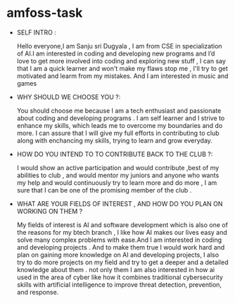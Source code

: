 # amfoss-task

- SELF INTRO :

     Hello everyone,I am Sanju sri Dugyala , I am from  CSE in specialization of AI.I am interested in coding and developing new programs and I’d love to get more involved into coding and exploring new stuff , I can say that I am a quick learner and won't make my flaws stop me , I'll try to get motivated and learm from my mistakes. And I am interested in music and games 

- WHY SHOULD WE CHOOSE YOU ?:

    You should choose me because I am a tech enthusiast and passionate about coding and developing programs . I am self learner and I strive to enhance my skills, which leads me to overcome my boundaries and do more. I can assure that I will give my full efforts in contributing to club along with enchancing my skills, trying to learn and grow everyday.

- HOW DO YOU INTEND TO TO CONTRIBUTE BACK TO THE CLUB ?:
    
   I would show an active participation and would contribute ,best of my abilities to club , and would mentor my juniors and anyone who wants my help and would continuously try to learn more and do more , I am sure that I can be one of the promising member of the club .

- WHAT ARE YOUR FIELDS OF INTEREST , AND HOW DO YOU PLAN ON WORKING ON THEM ?

   My fields of interest is AI and software development which is also one of the reasons for my btech branch , I like how AI makes our lives easy and solve many complex problems with ease.And I am interested in coding and developing projects . And to make them true I would work hard and plan on gaining more knowledge on AI and developing projects, I also try to do more projects on my field and try to get a deeper and a detailed knowledge about them . 
not only them I am also interested in how ai used in the area of cyber like how it combines traditional cybersecurity skills with artificial intelligence to improve threat detection, prevention, and response. 
